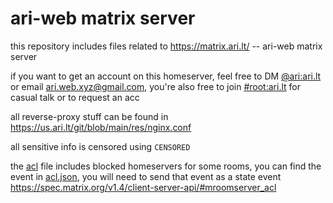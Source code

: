 # ari-web matrix server

this repository includes files related to <https://matrix.ari.lt/> -- ari-web matrix server

if you want to get an account on this homeserver, feel free to DM [@ari:ari.lt](https://matrix.to/#/@ari:ari.lt)
or email <ari.web.xyz@gmail.com>, you're also free to
join [#root:ari.lt](https://matrix.to/#/#root:ari.lt) for casual talk or to request an acc

all reverse-proxy stuff can be found in <https://us.ari.lt/git/blob/main/res/nginx.conf>

all sensitive info is censored using `CENSORED`

the [acl](/acl) file includes blocked homeservers for some rooms, you can find the event in [acl.json](/acl.json),
you will need to send that event as a state event <https://spec.matrix.org/v1.4/client-server-api/#mroomserver_acl>
